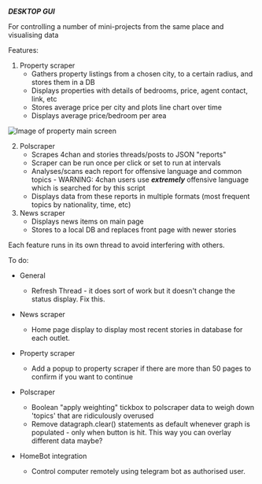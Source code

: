 ***DESKTOP GUI***

For controlling a number of mini-projects from the same place and visualising data


Features:
1. Property scraper
    - Gathers property listings from a chosen city, to a certain radius, and stores them in a DB
    - Displays properties with details of bedrooms, price, agent contact, link, etc
    - Stores average price per city and plots line chart over time
    - Displays average price/bedroom per area


![Image of property main screen](https://imgur.com/tbXg7kC?raw=True)


2. Polscraper
    - Scrapes 4chan and stories threads/posts to JSON "reports"
    - Scraper can be run once per click or set to run at intervals
    - Analyses/scans each report for offensive language and common topics - WARNING: 4chan users use ***extremely*** offensive language which is searched for by this script
    - Displays data from these reports in multiple formats (most frequent topics by nationality, time, etc)
3. News scraper
    - Displays news items on main page
    - Stores to a local DB and replaces front page with newer stories

Each feature runs in its own thread to avoid interfering with others.

To do:

- General
    - Refresh Thread - it does sort of work but it doesn't change the status display. Fix this.

- News scraper
    - Home page display to display most recent stories in database for each outlet. 

- Property scraper
    - Add a popup to property scraper if there are more than 50 pages to confirm if you want to continue

- Polscraper
    - Boolean "apply weighting" tickbox to polscraper data to weigh down 'topics' that are ridiculously overused
    - Remove datagraph.clear() statements as default whenever graph is populated - only when button is hit. This way you can overlay different data maybe?

- HomeBot integration
    - Control computer remotely using telegram bot as authorised user.
